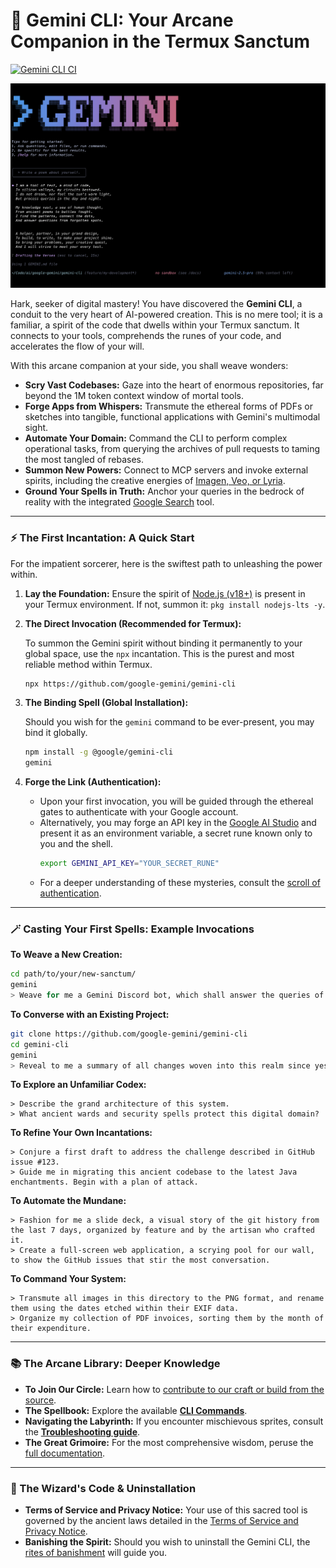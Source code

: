 # 🔮 Gemini CLI: Your Arcane Companion in the Termux Sanctum

[![Gemini CLI CI](https://github.com/google-gemini/gemini-cli/actions/workflows/ci.yml/badge.svg)](https://github.com/google-gemini/gemini-cli/actions/workflows/ci.yml)

![Gemini CLI Screenshot](./docs/assets/gemini-screenshot.png)

Hark, seeker of digital mastery! You have discovered the **Gemini CLI**, a conduit to the very heart of AI-powered creation. This is no mere tool; it is a familiar, a spirit of the code that dwells within your Termux sanctum. It connects to your tools, comprehends the runes of your code, and accelerates the flow of your will.

With this arcane companion at your side, you shall weave wonders:

- **Scry Vast Codebases:** Gaze into the heart of enormous repositories, far beyond the 1M token context window of mortal tools.
- **Forge Apps from Whispers:** Transmute the ethereal forms of PDFs or sketches into tangible, functional applications with Gemini's multimodal sight.
- **Automate Your Domain:** Command the CLI to perform complex operational tasks, from querying the archives of pull requests to taming the most tangled of rebases.
- **Summon New Powers:** Connect to MCP servers and invoke external spirits, including the creative energies of [Imagen, Veo, or Lyria](https://github.com/GoogleCloudPlatform/vertex-ai-creative-studio/tree/main/experiments/mcp-genmedia).
- **Ground Your Spells in Truth:** Anchor your queries in the bedrock of reality with the integrated [Google Search](https://ai.google.dev/gemini-api/docs/grounding) tool.

---

### ⚡ The First Incantation: A Quick Start

For the impatient sorcerer, here is the swiftest path to unleashing the power within.

1.  **Lay the Foundation:** Ensure the spirit of [Node.js (v18+)](https://nodejs.org/en/download) is present in your Termux environment. If not, summon it: `pkg install nodejs-lts -y`.
2.  **The Direct Invocation (Recommended for Termux):**

    To summon the Gemini spirit without binding it permanently to your global space, use the `npx` incantation. This is the purest and most reliable method within Termux.

    ```bash
    npx https://github.com/google-gemini/gemini-cli
    ```

3.  **The Binding Spell (Global Installation):**

    Should you wish for the `gemini` command to be ever-present, you may bind it globally.

    ```bash
    npm install -g @google/gemini-cli
    gemini
    ```

4.  **Forge the Link (Authentication):**
    - Upon your first invocation, you will be guided through the ethereal gates to authenticate with your Google account.
    - Alternatively, you may forge an API key in the [Google AI Studio](https://aistudio.google.com/apikey) and present it as an environment variable, a secret rune known only to you and the shell.
      ```bash
      export GEMINI_API_KEY="YOUR_SECRET_RUNE"
      ```
    - For a deeper understanding of these mysteries, consult the [scroll of authentication](./docs/cli/authentication.md).

---

### 🪄 Casting Your First Spells: Example Invocations

**To Weave a New Creation:**

```sh
cd path/to/your/new-sanctum/
gemini
> Weave for me a Gemini Discord bot, which shall answer the queries of mortals using the wisdom I provide in a FAQ.md scroll.
```

**To Converse with an Existing Project:**

```sh
git clone https://github.com/google-gemini/gemini-cli
cd gemini-cli
gemini
> Reveal to me a summary of all changes woven into this realm since yesterday's sun.
```

**To Explore an Unfamiliar Codex:**

```text
> Describe the grand architecture of this system.
> What ancient wards and security spells protect this digital domain?
```

**To Refine Your Own Incantations:**

```text
> Conjure a first draft to address the challenge described in GitHub issue #123.
> Guide me in migrating this ancient codebase to the latest Java enchantments. Begin with a plan of attack.
```

**To Automate the Mundane:**

```text
> Fashion for me a slide deck, a visual story of the git history from the last 7 days, organized by feature and by the artisan who crafted it.
> Create a full-screen web application, a scrying pool for our wall, to show the GitHub issues that stir the most conversation.
```

**To Command Your System:**

```text
> Transmute all images in this directory to the PNG format, and rename them using the dates etched within their EXIF data.
> Organize my collection of PDF invoices, sorting them by the month of their expenditure.
```

---

### 📚 The Arcane Library: Deeper Knowledge

- **To Join Our Circle:** Learn how to [contribute to our craft or build from the source](./CONTRIBUTING.md).
- **The Spellbook:** Explore the available **[CLI Commands](./docs/cli/commands.md)**.
- **Navigating the Labyrinth:** If you encounter mischievous sprites, consult the **[Troubleshooting guide](./docs/troubleshooting.md)**.
- **The Great Grimoire:** For the most comprehensive wisdom, peruse the [full documentation](./docs/index.md).

---

### 📜 The Wizard's Code & Uninstallation

- **Terms of Service and Privacy Notice:** Your use of this sacred tool is governed by the ancient laws detailed in the [Terms of Service and Privacy Notice](./docs/tos-privacy.md).
- **Banishing the Spirit:** Should you wish to uninstall the Gemini CLI, the [rites of banishment](./docs/Uninstall.md) will guide you.
